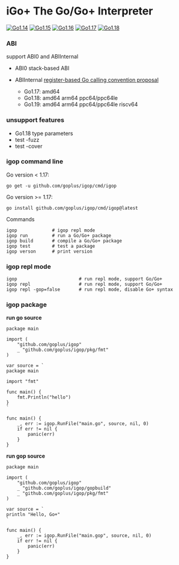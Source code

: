 # iGo+ The Go/Go+ Interpreter

[![Go1.14](https://github.com/goplus/igop/workflows/Go1.14/badge.svg)](https://github.com/goplus/igop/actions/workflows/go114.yml)
[![Go1.15](https://github.com/goplus/igop/workflows/Go1.15/badge.svg)](https://github.com/goplus/igop/actions/workflows/go115.yml)
[![Go1.16](https://github.com/goplus/igop/workflows/Go1.16/badge.svg)](https://github.com/goplus/igop/actions/workflows/go116.yml)
[![Go1.17](https://github.com/goplus/igop/workflows/Go1.17/badge.svg)](https://github.com/goplus/igop/actions/workflows/go117.yml)
[![Go1.18](https://github.com/goplus/igop/workflows/Go1.18/badge.svg)](https://github.com/goplus/igop/actions/workflows/go118.yml)

### ABI

support ABI0 and ABIInternal

- ABI0 stack-based ABI
- ABIInternal [register-based Go calling convention proposal](https://golang.org/design/40724-register-calling)

	- Go1.17: amd64
	- Go1.18: amd64 arm64 ppc64/ppc64le
	- Go1.19: amd64 arm64 ppc64/ppc64le riscv64

### unsupport features

- Go1.18 type parameters
- test -fuzz
- test -cover

### igop command line

Go version < 1.17:
```
go get -u github.com/goplus/igop/cmd/igop
```

Go version >= 1.17:
```
go install github.com/goplus/igop/cmd/igop@latest
```

Commands
```
igop             # igop repl mode
igop run         # run a Go/Go+ package
igop build       # compile a Go/Go+ package
igop test        # test a package
igop verson      # print version
```

### igop repl mode
```
igop                       # run repl mode, support Go/Go+
igop repl                  # run repl mode, support Go/Go+
igop repl -gop=false       # run repl mode, disable Go+ syntax
```

### igop package

**run go source**
```
package main

import (
	"github.com/goplus/igop"
	_ "github.com/goplus/igop/pkg/fmt"
)

var source = `
package main

import "fmt"

func main() {
	fmt.Println("hello")
}
`

func main() {
	_, err := igop.RunFile("main.go", source, nil, 0)
	if err != nil {
		panic(err)
	}
}

```

**run gop source**
```
package main

import (
	"github.com/goplus/igop"
	_ "github.com/goplus/igop/gopbuild"
	_ "github.com/goplus/igop/pkg/fmt"
)

var source = `
println "Hello, Go+"
`

func main() {
	_, err := igop.RunFile("main.gop", source, nil, 0)
	if err != nil {
		panic(err)
	}
}
```
